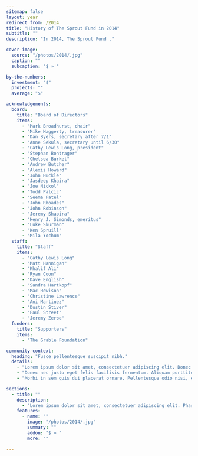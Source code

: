 ```yaml
---
sitemap: false
layout: year
redirect_from: /2014
title: "History of The Sprout Fund in 2014"
subtitle: ""
description: "In 2014, The Sprout Fund ."

cover-image:
  source: "/photos/2014/.jpg"
  caption: ""
  subcaption: "$ » "

by-the-numbers:
  investment: "$"
  projects: ""
  average: "$"

acknowledgements:
  board:
    title: "Board of Directors"
    items:
      - "Mark Broadhurst, chair"
      - "Mike Haggerty, treasurer"
      - "Dan Byers, secretary after 7/1"
      - "Anne Sekula, secretary until 6/30"
      - "Cathy Lewis Long, president"
      - "Stephan Bontrager"
      - "Chelsea Burket"
      - "Andrew Butcher"
      - "Alexis Howard"
      - "John Huckle"
      - "Jasdeep Khaira"
      - "Joe Nickol"
      - "Todd Palcic"
      - "Seema Patel"
      - "John Rhoades"
      - "John Robinson"
      - "Jeremy Shapira"
      - "Henry J. Simonds, emeritus"
      - "Luke Skurman"
      - "Ken Spruill"
      - "Mila Yochum"
  staff:
    title: "Staff"
    items:
      - "Cathy Lewis Long"
      - "Matt Hannigan"
      - "Khalif Ali"
      - "Ryan Coon"
      - "Dave English"
      - "Sandra Hartkopf"
      - "Mac Howison"
      - "Christine Lawrence"
      - "Ani Martinez"
      - "Dustin Stiver"
      - "Paul Street"
      - "Jeremy Zerbe"
  funders:
    title: "Supporters"
    items:
      - "The Grable Foundation"

community-context:
  heading: "Fusce pellentesque suscipit nibh."
  details:
    - "Lorem ipsum dolor sit amet, consectetuer adipiscing elit. Donec odio. Quisque volutpat mattis eros. Nullam malesuada erat ut turpis. Suspendisse urna nibh, viverra non, semper suscipit, posuere a, pede."
    - "Donec nec justo eget felis facilisis fermentum. Aliquam porttitor mauris sit amet orci. Aenean dignissim pellentesque felis."
    - "Morbi in sem quis dui placerat ornare. Pellentesque odio nisi, euismod in, pharetra a, ultricies in, diam. Sed arcu. Cras consequat."

sections:
  - title: ""
    description:
      - "Lorem ipsum dolor sit amet, consectetuer adipiscing elit. Phasellus hendrerit. Pellentesque aliquet nibh nec urna. In nisi neque, aliquet vel, dapibus id, mattis vel, nisi. Sed pretium, ligula sollicitudin laoreet viverra, tortor libero sodales leo, eget blandit nunc tortor eu nibh."
    features:
      - name: ""
        image: "/photos/2014/.jpg"
        summary: ""
        addon: "$ » "
        more: ""

---
```

